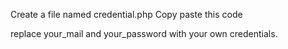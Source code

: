 Create a file named credential.php
Copy paste this code
<?php
define('email', 'your_mail');
define('password', 'your_password');
// you have to turn on less secure app access
?>
replace your_mail and your_password with your own credentials.
